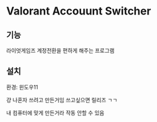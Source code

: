 # Valorant Accouunt Switcher

## 기능

라이엇게임즈 계정전환을 편하게 해주는 프로그램

## 설치

환경: 윈도우11

걍 나혼자 쓰려고 만든거임 쓰고싶으면 릴리즈 ㄱㄱ

내 컴퓨터에 맞게 만든거라 작동 안할 수 있음

